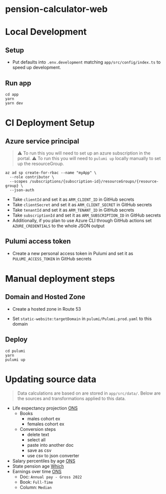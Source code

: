 # pension-calculator-web

# Local Development

## Setup

- Put defaults into `.env.development` matching `app/src/config/index.ts` to speed up development.

## Run app

```shell
cd app
yarn
yarn dev
```

# CI Deployment Setup

## Azure service principal

> :warning: To run this you will need to set up an azure subscription in the portal.
> :warning: To run this you will need to `pulumi up` locally manually to set up the resourceGroup.

```shell
az ad sp create-for-rbac --name "myApp" \
  --role contributor \
  --scopes /subscriptions/{subscription-id}/resourceGroups/{resource-group} \
  --json-auth
```

- Take `clientId` and set it as `ARM_CLIENT_ID` in GitHub secrets
- Take `clientSecret` and set it as `ARM_CLIENT_SECRET` in GitHub secrets
- Take `tenantId` and set it as `ARM_TENANT_ID` in GitHub secrets
- Take `subscriptionId` and set it as `ARM_SUBSCRIPTION_ID` in GitHub secrets
- Additionally, if you plan to use Azure CLI through GitHub actions set `AZURE_CREDENTIALS` to the whole JSON output

## Pulumi access token

- Create a new personal access token in Pulumi and set it as `PULUMI_ACCESS_TOKEN` in GitHub secrets

# Manual deployment steps

## Domain and Hosted Zone

- Create a hosted zone in Route 53

- Set `static-website:targetDomain` in `pulumi/Pulumi.prod.yaml` to this domain

## Deploy

```shell
cd pulumi
yarn
pulumi up
```

# Updating source data

> Data calculations are based on are stored in `app/src/data/`. Below are the sources and transformations applied to this data.

- Life expectancy projection [ONS](https://www.ons.gov.uk/peoplepopulationandcommunity/birthsdeathsandmarriages/lifeexpectancies/datasets/expectationoflifeprincipalprojectionunitedkingdom)
  - Books
    - males cohort ex
    - females cohort ex
  - Conversion steps
    - delete text
    - select all
    - paste into another doc
    - save as csv
    - use csv to json converter
- Salary percentiles by age [ONS](https://occaminvesting.co.uk/average-uk-salary-by-age/)
- State pension age [Which](https://www.which.co.uk/money/pensions-and-retirement/state-pension/state-pension-age-calculator-aIGrn9D5tei4)
- Earnings over time [ONS](https://www.ons.gov.uk/employmentandlabourmarket/peopleinwork/earningsandworkinghours/datasets/agegroupashetable6)
  - Doc: `Annual pay - Gross 2022`
  - Book: `Full-Time`
  - Column: `Median`